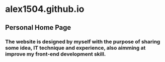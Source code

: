 # alex1504.github.io
## Personal Home Page
### The website is designed by myself with the purpose of sharing some idea, IT technique and experience, also aimming at improve my front-end development skill.
